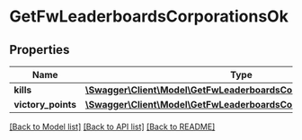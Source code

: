 # GetFwLeaderboardsCorporationsOk

## Properties
Name | Type | Description | Notes
------------ | ------------- | ------------- | -------------
**kills** | [**\Swagger\Client\Model\GetFwLeaderboardsCorporationsKills**](GetFwLeaderboardsCorporationsKills.md) |  | [optional] 
**victory_points** | [**\Swagger\Client\Model\GetFwLeaderboardsCorporationsVictoryPoints**](GetFwLeaderboardsCorporationsVictoryPoints.md) |  | [optional] 

[[Back to Model list]](../README.md#documentation-for-models) [[Back to API list]](../README.md#documentation-for-api-endpoints) [[Back to README]](../README.md)


